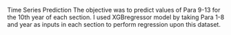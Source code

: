 Time Series Prediction
The objective was to predict values of Para 9-13 for the 10th year of each section.
I used XGBregressor model by taking Para 1-8 and year as inputs in each section to perform regression upon this dataset.
